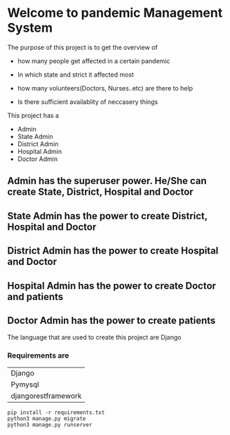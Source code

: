 # Welcome to pandemic Management System

The purpose of this project is to get the overview of

* how many people get affected in a certain pandemic
* In which state and strict it affected most

* how many volunteers(Doctors, Nurses..etc) are there to help
* Is there sufficient availablity of neccasery things

This project has a

- Admin
- State Admin
- District Admin
- Hospital Admin
- Doctor Admin

## Admin has the superuser power. He/She can create State, District, Hospital and Doctor

## State Admin has the power to create District, Hospital and Doctor

## District Admin has the power to create Hospital and Doctor

## Hospital Admin has the power to create Doctor and patients

## Doctor Admin has the power to create patients

The language that are used to create this project are Django

### Requirements are

|                     |
| ------------------- |
| Django              |
| Pymysql             |
| djangorestframework |

```Python3
pip install -r requirements.txt
python3 manage.py migrate
python3 manage.py runserver
```
